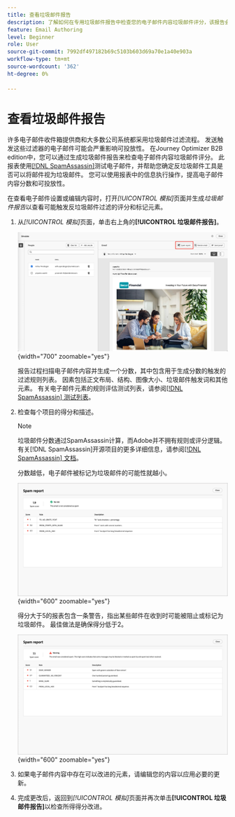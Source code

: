```yaml
---
title: 查看垃圾邮件报告
description: 了解如何在专用垃圾邮件报告中检查您的电子邮件内容垃圾邮件评分，该报告会预测ISP或邮箱提供商是否将其视为垃圾邮件。
feature: Email Authoring
level: Beginner
role: User
source-git-commit: 7992df497182b69c5103b603d69a70e1a40e903a
workflow-type: tm+mt
source-wordcount: '362'
ht-degree: 0%

---
```


# 查看垃圾邮件报告

许多电子邮件收件箱提供商和大多数公司系统都采用垃圾邮件过滤流程。 发送触发这些过滤器的电子邮件可能会严重影响可投放性。 在Journey Optimizer B2B edition中，您可以通过生成垃圾邮件报告来检查电子邮件内容垃圾邮件评分。 此报表使用[[!DNL SpamAssassin]](https://spamassassin.apache.org/)测试电子邮件，并帮助您确定反垃圾邮件工具是否可以将邮件视为垃圾邮件。 您可以使用报表中的信息执行操作，提高电子邮件内容分数和可投放性。

在查看电子邮件设置或编辑内容时，打开&#x200B;_[!UICONTROL 模拟]_&#x200B;页面并生成&#x200B;_垃圾邮件报告_&#x200B;以查看可能触发反垃圾邮件过滤的评分和标记元素。

1. 从&#x200B;_[!UICONTROL 模拟]_&#x200B;页面，单击右上角的&#x200B;**[!UICONTROL 垃圾邮件报告]**。

   ![垃圾邮件报告按钮](./assets/email-spam-report-button.png){width="700" zoomable="yes"}

   报告过程扫描电子邮件内容并生成一个分数，其中包含用于生成分数的触发的过滤规则列表。 因素包括正文布局、结构、图像大小、垃圾邮件触发词和其他元素。 有关电子邮件元素的规则评估测试列表，请参阅[[!DNL SpamAssassin] 测试列表](https://spamassassin.apache.org/old/tests_3_0_x.html)。

1. 检查每个项目的得分和描述。

   >[!NOTE]
   >
   >垃圾邮件分数通过SpamAssassin计算，而Adobe并不拥有规则或评分逻辑。 有关[!DNL SpamAssassin]开源项目的更多详细信息，请参阅[[!DNL SpamAssassin] 文档](https://cwiki.apache.org/confluence/display/SPAMASSASSIN/)。

   分数越低，电子邮件被标记为垃圾邮件的可能性就越小。

   ![垃圾邮件报告正分数](./assets/email-spam-report-positive.png){width="600" zoomable="yes"}

   得分大于5的报表包含一条警告，指出某些邮件在收到时可能被阻止或标记为垃圾邮件。 最佳做法是确保得分低于2。

   ![垃圾邮件报告消极分数](./assets/email-spam-report-negative.png){width="600" zoomable="yes"}

1. 如果电子邮件内容中存在可以改进的元素，请编辑您的内容以应用必要的更新。

1. 完成更改后，返回到&#x200B;_[!UICONTROL 模拟]_&#x200B;页面并再次单击&#x200B;**[!UICONTROL 垃圾邮件报告]**&#x200B;以检查所得得分改进。



